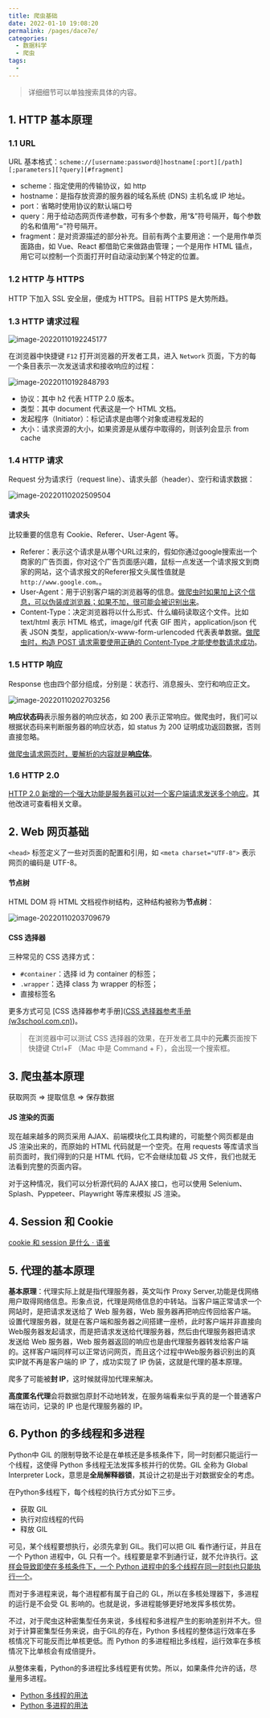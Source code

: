 ```yaml
---
title: 爬虫基础
date: 2022-01-10 19:08:20
permalink: /pages/dace7e/
categories:
  - 数据科学
  - 爬虫
tags:
  - 
---
```


> 详细细节可以单独搜索具体的内容。

## 1. HTTP 基本原理

### 1.1 URL

URL 基本格式：`scheme://[username:password@]hostname[:port][/path][;parameters][?query][#fragment]`

+ scheme：指定使用的传输协议，如 http
+ hostname：是指存放资源的服务器的域名系统 (DNS) 主机名或 IP 地址。
+ port：省略时使用协议的默认端口号
+ query：用于给动态网页传递参数，可有多个参数，用“&”符号隔开，每个参数的名和值用“=”符号隔开。
+ fragment：是对资源描述的部分补充。目前有两个主要用途：一个是用作单页面路由，如 Vue、React 都借助它来做路由管理；一个是用作 HTML 锚点，用它可以控制一个页面打开时自动滚动到某个特定的位置。

### 1.2 HTTP 与 HTTPS

HTTP 下加入 SSL 安全层，便成为 HTTPS。目前 HTTPS 是大势所趋。

### 1.3 HTTP 请求过程

![image-20220110192245177](https://notebook-img-1304596351.cos.ap-beijing.myqcloud.com/img/image-20220110192245177.png)

在浏览器中快捷键 `F12` 打开浏览器的开发者工具，进入 `Network` 页面，下方的每一个条目表示一次发送请求和接收响应的过程：

![image-20220110192848793](https://notebook-img-1304596351.cos.ap-beijing.myqcloud.com/img/image-20220110192848793.png)

+ 协议：其中 h2 代表 HTTP 2.0 版本。
+ 类型：其中 document 代表这是一个 HTML 文档。
+ 发起程序（Initiator）：标记请求是由哪个对象或进程发起的
+ 大小：请求资源的大小，如果资源是从缓存中取得的，则该列会显示 from cache

### 1.4 HTTP 请求

Request 分为请求行（request line）、请求头部（header）、空行和请求数据：

![image-20220110202509504](https://notebook-img-1304596351.cos.ap-beijing.myqcloud.com/img/image-20220110202509504.png)

#### 请求头

比较重要的信息有 Cookie、Referer、User-Agent 等。

+ Referer：表示这个请求是从哪个URL过来的，假如你通过google搜索出一个商家的广告页面，你对这个广告页面感兴趣，鼠标一点发送一个请求报文到商家的网站，这个请求报文的Referer报文头属性值就是`http://www.google.com。`。
+ User-Agent：用于识别客户端的浏览器等的信息。<u>做爬虫时如果加上这个信息，可以伪装成浏览器；如果不加，很可能会被识别出来</u>。
+ Content-Type：决定浏览器将以什么形式、什么编码读取这个文件。比如 text/html 表示 HTML 格式，image/gif 代表 GIF 图片，application/json 代表 JSON 类型，application/x-www-form-urlencoded 代表表单数据。<u>做爬虫时，构造 POST 请求需要使用正确的 Content-Type 才能使参数请求成功</u>。

### 1.5 HTTP 响应

Response 也由四个部分组成，分别是：状态行、消息报头、空行和响应正文。

![image-20220110202703256](https://notebook-img-1304596351.cos.ap-beijing.myqcloud.com/img/image-20220110202703256.png)

**响应状态码**表示服务器的响应状态，如 200 表示正常响应。做爬虫时，我们可以根据状态码来判断服务器的响应状态，如 status 为 200 证明成功返回数据，否则直接忽略。

<u>做爬虫请求网页时，要解析的内容就是**响应体**</u>。

### 1.6 HTTP 2.0

<u>HTTP 2.0 新增的一个强大功能是服务器可以对一个客户端请求发送多个响应</u>。其他改进可查看相关文章。

## 2. Web 网页基础

`<head>` 标签定义了一些对页面的配置和引用，如 `<meta charset="UTF-8">` 表示网页的编码是 UTF-8。

#### 节点树

HTML DOM 将 HTML 文档视作树结构，这种结构被称为**节点树**：

![image-20220110203709679](https://notebook-img-1304596351.cos.ap-beijing.myqcloud.com/img/image-20220110203709679.png)

#### CSS 选择器

三种常见的 CSS 选择方式：

+ `#container`：选择 id  为 container 的标签；
+ `.wrapper`：选择 class 为 wrapper 的标签；
+ 直接标签名

更多方式可见 [CSS 选择器参考手册]([CSS 选择器参考手册 (w3school.com.cn)](https://www.w3school.com.cn/cssref/css_selectors.asp))。

> 在浏览器中可以测试 CSS 选择器的效果，在开发者工具中的**元素**页面按下快捷键 Ctrl+F （Mac 中是 Command + F），会出现一个搜索框。

## 3. 爬虫基本原理

获取网页 => 提取信息 => 保存数据

#### JS 渲染的页面

现在越来越多的网页采用 AJAX、前端模块化工具构建的，可能整个网页都是由 JS 渲染出来的，而原始的 HTML 代码就是一个空壳。在用 requests 等库请求当前页面时，我们得到的只是 HTML 代码，它不会继续加载 JS 文件，我们也就无法看到完整的页面内容。

对于这种情况，我们可以分析源代码的 AJAX 接口，也可以使用 Selenium、Splash、Pyppeteer、Playwright 等库来模拟 JS 渲染。

## 4. Session 和 Cookie

[cookie 和 session 是什么 · 语雀](https://www.yuque.com/yubincloud/blog/sskn89)

## 5. 代理的基本原理

**基本原理**：代理实际上就是指代理服务器，英文叫作 Proxy Server,功能是伐网络用户取得网络信息。形象点说，代理是网络信息的中转站。当客户端正常请求一个网站时，是把请求发送给了 Web 服务器，Web 服务器再把响应传回给客户端。设置代理服务器，就是在客户端和服务器之间搭建一座桥，此时客户端并非直接向Web服务器发起请求，而是把请求发送给代理服务器，然后由代理服务器把请求发送给 Web 服务器，Web 服务器返回的响应也是由代理服务器转发给客户端的。这样客户端同样可以正常访问网页，而且这个过程中Web服务器识别出的真实IP就不再是客户端的 IP 了，成功实现了 IP 伪装，这就是代理的基本原理。

爬多了可能被**封 IP**，这时候就得加代理来解决。

**高度匿名代理**会将数据包原封不动地转发，在服务端看来似乎真的是一个普通客户端在访问，记录的 IP 也是代理服务器的 IP。

## 6. Python 的多线程和多进程

Python中 GIL 的限制导致不论是在单核还是多核条件下，同一时刻都只能运行一个线程，这使得 Python 多线程无法发挥多核并行的优势。GlL 全称为 Global Interpreter Lock，意思是**全局解释器锁**，其设计之初是出于对数据安全的考虑。

在Python多线程下，每个线程的执行方式分如下三步。

+ 获取 GIL
+ 执行对应线程的代码
+ 释放 GIL

可见，某个线程要想执行，必须先拿到 GIL。我们可以把 GlL 看作通行证，并且在一个 Python 进程中，GL 只有一个。线程要是拿不到通行证，就不允许执行。<u>这样会导致即使在多核条件下，一个 Python 进程中的多个线程在同一时刻也只能执行一个</u>。

而对于多进程来说，每个进程都有属于自己的 GL，所以在多核处理器下，多进程的运行是不会受 GL 影响的。也就是说，多进程能够更好地发挥多核优势。

不过，对于爬虫这种密集型任务来说，多线程和多进程产生的影响差别并不大。但对于计算密集型任务来说，由于GIL的存在，Python 多线程的整体运行效率在多核情况下可能反而比单核更低。而 Python 的多进程相比多线程，运行效率在多核情况下比单核会有成倍提升。

从整体来看，Python的多进程比多线程更有优势。所以，如果条件允许的话，尽量用多进程。

+ [Python 多线程的用法](https://setup.scrape.center/python-threading)
+ [Python 多进程的用法](https://setup.scrape.center/python-multiprocessing)